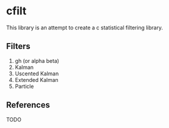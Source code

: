 # cfilt

This library is an attempt to create a c statistical filtering library.

## Filters
1. gh (or alpha beta)
2. Kalman
3. Uscented Kalman
4. Extended Kalman
5. Particle

## References
TODO
